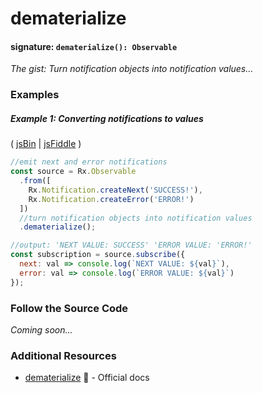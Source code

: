 # dematerialize
#### signature: `dematerialize(): Observable`
*The gist: Turn notification objects into notification values...*


### Examples

##### Example 1: Converting notifications to values

( [jsBin](http://jsbin.com/vafedocibi/1/edit?js,console) | [jsFiddle](https://jsfiddle.net/btroncone/jw08mouy/) )

```js
//emit next and error notifications
const source = Rx.Observable
  .from([
    Rx.Notification.createNext('SUCCESS!'),
    Rx.Notification.createError('ERROR!')   
  ])
  //turn notification objects into notification values
  .dematerialize();

//output: 'NEXT VALUE: SUCCESS' 'ERROR VALUE: 'ERROR!'
const subscription = source.subscribe({
  next: val => console.log(`NEXT VALUE: ${val}`),
  error: val => console.log(`ERROR VALUE: ${val}`)
});
```

### Follow the Source Code
*Coming soon...*


### Additional Resources
* [dematerialize](http://reactivex.io/rxjs/class/es6/Observable.js~Observable.html#instance-method-dematerialize) :newspaper: - Official docs